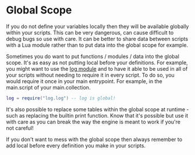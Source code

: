 # Global Scope

If you do not define your variables locally then they will be available globally within your scripts. This can be very dangerous, can cause difficult to debug bugs so use with care. It can be better to share data between scripts with a Lua module rather than to put data into the global scope for example.

Sometimes you do want to put functions / modules / data into the global scope. It's as easy as not putting local before your definitions. For example, you might want to use the [log module](https://github.com/subsoap/log) and to have it able to be used in all of your scripts without needing to require it in every script. To do so, you would require it once in your main entrypoint. For example, in the main.script of your main.collection.

```lua
log = require("log.log") -- log is global!
```

It's also possible to replace some tables within the global scope at runtime - such as replacing the builtin print function. Know that it's possible but use it with care as you can break the way the engine is meant to work if you're not careful!

If you don't want to mess with the global scope then always remember to add local before every definition you make in your scripts.

